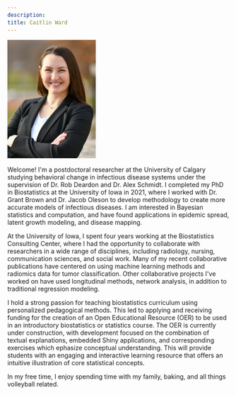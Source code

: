 ```yaml
---
description: 
title: Caitlin Ward
---
```


<img src="/cwPic.jpg" alt="drawing" width="200"/>

Welcome! I'm a postdoctoral researcher at the University of Calgary studying 
behavioral change in infectious disease systems under the supervision of Dr. Rob
Deardon and Dr. Alex Schmidt. I completed my PhD in Biostatistics
at the University of Iowa in 2021, where I worked with Dr. Grant Brown and Dr.
Jacob Oleson to develop methodology to create more accurate models of infectious
diseases. I am interested in Bayesian statistics and computation, and have found
applications in epidemic spread, latent growth modeling, and disease mapping.

At the University of Iowa, I spent four years working at the Biostatistics 
Consulting Center, where I had the opportunity to collaborate with researchers
in a wide range of disciplines, including radiology, nursing, communication 
sciences, and social work. Many of my recent collaborative publications have 
centered on using machine learning methods and radiomics data for tumor 
classification. Other collaborative projects I've worked on have used
longitudinal methods, network analysis, in addition to traditional regression
modeling.

I hold a strong passion for teaching biostatistics curriculum using 
personalized pedagogical methods. This led to applying and receiving funding 
for the creation of an Open Educational Resource (OER) to be used in an 
introductory biostatistics or statistics course. The OER is currently under 
construction, with development focused on the combination of textual 
explanations, embedded Shiny applications, and corresponding exercises which 
ephasize conceptual understanding. This will provide students with an engaging 
and interactive learning resource that offers an intuitive illustration of core
statistical concepts.

In my free time, I enjoy spending time with my family, baking, and all things 
volleyball related.

